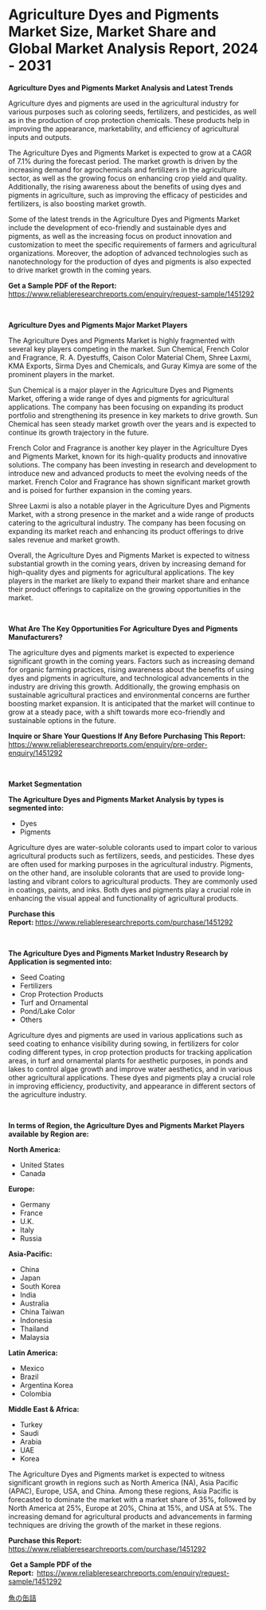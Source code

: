 <p><h1>Agriculture Dyes and Pigments Market Size, Market Share and Global Market Analysis Report, 2024 - 2031</h1></p><p><strong>Agriculture Dyes and Pigments Market Analysis and Latest Trends</strong></p>
<p><p>Agriculture dyes and pigments are used in the agricultural industry for various purposes such as coloring seeds, fertilizers, and pesticides, as well as in the production of crop protection chemicals. These products help in improving the appearance, marketability, and efficiency of agricultural inputs and outputs.</p><p>The Agriculture Dyes and Pigments Market is expected to grow at a CAGR of 7.1% during the forecast period. The market growth is driven by the increasing demand for agrochemicals and fertilizers in the agriculture sector, as well as the growing focus on enhancing crop yield and quality. Additionally, the rising awareness about the benefits of using dyes and pigments in agriculture, such as improving the efficacy of pesticides and fertilizers, is also boosting market growth.</p><p>Some of the latest trends in the Agriculture Dyes and Pigments Market include the development of eco-friendly and sustainable dyes and pigments, as well as the increasing focus on product innovation and customization to meet the specific requirements of farmers and agricultural organizations. Moreover, the adoption of advanced technologies such as nanotechnology for the production of dyes and pigments is also expected to drive market growth in the coming years.</p></p>
<p><strong>Get a Sample PDF of the Report:&nbsp;</strong> <a href="https://www.reliableresearchreports.com/enquiry/request-sample/1451292">https://www.reliableresearchreports.com/enquiry/request-sample/1451292</a></p>
<p>&nbsp;</p>
<p><strong>Agriculture Dyes and Pigments Major Market Players</strong></p>
<p><p>The Agriculture Dyes and Pigments Market is highly fragmented with several key players competing in the market. Sun Chemical, French Color and Fragrance, R. A. Dyestuffs, Caison Color Material Chem, Shree Laxmi, KMA Exports, Sirma Dyes and Chemicals, and Guray Kimya are some of the prominent players in the market.</p><p>Sun Chemical is a major player in the Agriculture Dyes and Pigments Market, offering a wide range of dyes and pigments for agricultural applications. The company has been focusing on expanding its product portfolio and strengthening its presence in key markets to drive growth. Sun Chemical has seen steady market growth over the years and is expected to continue its growth trajectory in the future.</p><p>French Color and Fragrance is another key player in the Agriculture Dyes and Pigments Market, known for its high-quality products and innovative solutions. The company has been investing in research and development to introduce new and advanced products to meet the evolving needs of the market. French Color and Fragrance has shown significant market growth and is poised for further expansion in the coming years.</p><p>Shree Laxmi is also a notable player in the Agriculture Dyes and Pigments Market, with a strong presence in the market and a wide range of products catering to the agricultural industry. The company has been focusing on expanding its market reach and enhancing its product offerings to drive sales revenue and market growth.</p><p>Overall, the Agriculture Dyes and Pigments Market is expected to witness substantial growth in the coming years, driven by increasing demand for high-quality dyes and pigments for agricultural applications. The key players in the market are likely to expand their market share and enhance their product offerings to capitalize on the growing opportunities in the market.</p></p>
<p>&nbsp;</p>
<p><strong>What Are The Key Opportunities For Agriculture Dyes and Pigments Manufacturers?</strong></p>
<p><p>The agriculture dyes and pigments market is expected to experience significant growth in the coming years. Factors such as increasing demand for organic farming practices, rising awareness about the benefits of using dyes and pigments in agriculture, and technological advancements in the industry are driving this growth. Additionally, the growing emphasis on sustainable agricultural practices and environmental concerns are further boosting market expansion. It is anticipated that the market will continue to grow at a steady pace, with a shift towards more eco-friendly and sustainable options in the future.</p></p>
<p><strong>Inquire or Share Your Questions If Any Before Purchasing This Report:</strong> <a href="https://www.reliableresearchreports.com/enquiry/pre-order-enquiry/1451292">https://www.reliableresearchreports.com/enquiry/pre-order-enquiry/1451292</a></p>
<p>&nbsp;</p>
<p><strong>Market Segmentation</strong></p>
<p><strong>The Agriculture Dyes and Pigments Market Analysis by types is segmented into:</strong></p>
<p><ul><li>Dyes</li><li>Pigments</li></ul></p>
<p><p>Agriculture dyes are water-soluble colorants used to impart color to various agricultural products such as fertilizers, seeds, and pesticides. These dyes are often used for marking purposes in the agricultural industry. Pigments, on the other hand, are insoluble colorants that are used to provide long-lasting and vibrant colors to agricultural products. They are commonly used in coatings, paints, and inks. Both dyes and pigments play a crucial role in enhancing the visual appeal and functionality of agricultural products.</p></p>
<p><strong>Purchase this Report:&nbsp;</strong><a href="https://www.reliableresearchreports.com/purchase/1451292">https://www.reliableresearchreports.com/purchase/1451292</a></p>
<p>&nbsp;</p>
<p><strong>The Agriculture Dyes and Pigments Market Industry Research by Application is segmented into:</strong></p>
<p><ul><li>Seed Coating</li><li>Fertilizers</li><li>Crop Protection Products</li><li>Turf and Ornamental</li><li>Pond/Lake Color</li><li>Others</li></ul></p>
<p><p>Agriculture dyes and pigments are used in various applications such as seed coating to enhance visibility during sowing, in fertilizers for color coding different types, in crop protection products for tracking application areas, in turf and ornamental plants for aesthetic purposes, in ponds and lakes to control algae growth and improve water aesthetics, and in various other agricultural applications. These dyes and pigments play a crucial role in improving efficiency, productivity, and appearance in different sectors of the agriculture industry.</p></p>
<p>&nbsp;</p>
<p><strong>In terms of Region, the Agriculture Dyes and Pigments Market Players available by Region are:</strong></p>
<p>
    <p> <strong> North America: </strong>
        <ul>
            <li>United States</li>
            <li>Canada</li>
        </ul>
        </p> 
    <p> <strong> Europe: </strong>
        <ul>
            <li>Germany</li>
            <li>France</li>
            <li>U.K.</li>
            <li>Italy</li>
            <li>Russia</li>
        </ul>
        </p> 
    <p> <strong> Asia-Pacific: </strong>
        <ul>
            <li>China</li>
            <li>Japan</li>
            <li>South Korea</li>
            <li>India</li>
            <li>Australia</li>
            <li>China Taiwan</li>
            <li>Indonesia</li>
            <li>Thailand</li>
            <li>Malaysia</li>
        </ul>
        </p> 
    <p> <strong> Latin America: </strong>
        <ul>
            <li>Mexico</li>
            <li>Brazil</li>
            <li>Argentina Korea</li>
            <li>Colombia</li>
        </ul>
        </p> 
    <p> <strong> Middle East & Africa: </strong>
        <ul>
            <li>Turkey</li>
            <li>Saudi</li>
            <li>Arabia</li>
            <li>UAE</li>
            <li>Korea</li>
        </ul>
    </p>
    </p>
<p><p>The Agriculture Dyes and Pigments market is expected to witness significant growth in regions such as North America (NA), Asia Pacific (APAC), Europe, USA, and China. Among these regions, Asia Pacific is forecasted to dominate the market with a market share of 35%, followed by North America at 25%, Europe at 20%, China at 15%, and USA at 5%. The increasing demand for agricultural products and advancements in farming techniques are driving the growth of the market in these regions.</p></p>
<p><strong>Purchase this Report: </strong><a href="https://www.reliableresearchreports.com/purchase/1451292">https://www.reliableresearchreports.com/purchase/1451292</a></p>
<p>&nbsp;<strong>Get a Sample PDF of the Report:&nbsp;&nbsp;</strong><a href="https://www.reliableresearchreports.com/enquiry/request-sample/1451292">https://www.reliableresearchreports.com/enquiry/request-sample/1451292</a></p>
<p><strong></strong></p>
<p><p><a href="https://github.com/lababdou/Market-Research-Report-List-3/blob/main/2354179558.md">魚の缶詰</a></p></p>